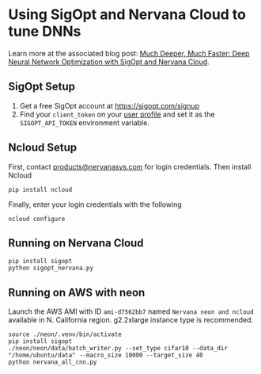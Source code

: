# Using SigOpt and Nervana Cloud to tune DNNs

Learn more at the associated blog post: [Much Deeper, Much Faster: Deep Neural Network Optimization with SigOpt and Nervana Cloud](http://blog.sigopt.com/post/146208659358/much-deeper-much-faster-deep-neural-network).

## SigOpt Setup

1. Get a free SigOpt account at https://sigopt.com/signup
2. Find your `client_token` on your [user profile](https://sigopt.com/user/profile) and set it
  as the `SIGOPT_API_TOKEN` environment variable.

## Ncloud Setup

First, contact products@nervanasys.com for login credentials. Then install Ncloud

```
pip install ncloud
```

Finally, enter your login credentials with the following
```
ncloud configure
```

## Running on Nervana Cloud

```
pip install sigopt
python sigopt_nervana.py
```

## Running on AWS with neon

Launch the AWS AMI with ID `ami-d7562bb7` named `Nervana neon and ncloud`
   available in N. California region. g2.2xlarge instance type is recommended.

```
source ./neon/.venv/bin/activate
pip install sigopt
./neon/neon/data/batch_writer.py --set_type cifar10 --data_dir "/home/ubuntu/data" --macro_size 10000 --target_size 40
python nervana_all_cnn.py
```
